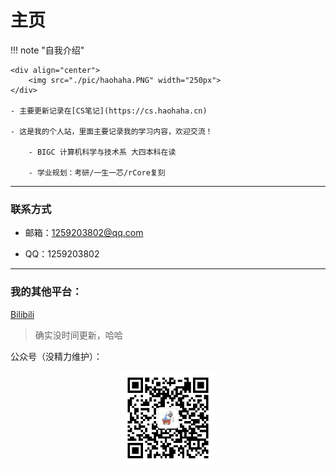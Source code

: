 # 主页

!!! note "自我介绍"

    <div align="center">
	    <img src="./pic/haohaha.PNG" width="250px">
    </div>

    - 主要更新记录在[CS笔记](https://cs.haohaha.cn)

    - 这是我的个人站，里面主要记录我的学习内容，欢迎交流！

        - BIGC 计算机科学与技术系 大四本科在读

        - 学业规划：考研/一生一芯/rCore复刻

---

### 联系方式

  - 邮箱：1259203802@qq.com

  - QQ：1259203802

---

### 我的其他平台：

[Bilibili](https://space.bilibili.com/1436476753)

> 确实没时间更新，哈哈

公众号（没精力维护）：

<div align="center">
	<img src="./pic/QRCode.jpg" width="150px">
</div>

